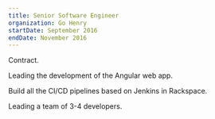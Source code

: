 ```yaml
---
title: Senior Software Engineer
organization: Go Henry
startDate: September 2016
endDate: November 2016
---
```

Contract.
    
Leading the development of the Angular web app.

Build all the CI/CD pipelines based on Jenkins in Rackspace.

Leading a team of 3-4 developers.
